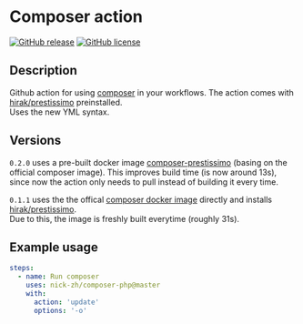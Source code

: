 # Composer action

[![GitHub release](https://img.shields.io/github/tag/nick-zh/composer)](https://github.com/nick-zh/composer/releases)
[![GitHub license](https://img.shields.io/github/license/nick-zh/composer)](https://github.com/nick-zh/composer/blob/master/LICENSE)  

## Description
Github action for using [composer](https://github.com/composer/composer) in your workflows. The action comes with [hirak/prestissimo](https://github.com/hirak/prestissimo) preinstalled.  
Uses the new YML syntax.

## Versions
`0.2.0` uses a pre-built docker image [composer-prestissimo](https://github.com/nick-zh/docker-composer-prestissimo) (basing on the official composer image).
This improves build time (is now around 13s), since now the action only needs to pull instead of building it every time.  

`0.1.1` uses the the offical [composer docker image](https://hub.docker.com/_/composer) directly and installs [hirak/prestissimo](https://github.com/hirak/prestissimo).  
Due to this, the image is freshly built everytime (roughly 31s).

## Example usage

```yaml
steps:
  - name: Run composer
    uses: nick-zh/composer-php@master
    with:
      action: 'update'
      options: '-o'
```

